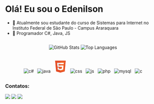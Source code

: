# Olá! Eu sou o Edenilson

- 🔭 Atualmente sou estudante do curso de Sistemas para Internet no Instituto Federal de São Paulo - Campus Araraquara
- 🌱 Programador C#, Java, JS

##

<div align="center">
  <img src="https://github-readme-stats.vercel.app/api?username=edenilsonjunior&show_icons=true&theme=dracula" alt="GitHub Stats" width="auto"  height="168"/>
  <img src="https://github-readme-stats.vercel.app/api/top-langs/?username=edenilsonjunior&layout=compact&theme=dracula" alt="Top Languages" width="auto" height="168"/>
</div>

<br>
<br>

<div align="center" >
  <img alt="c#" height="40" width="40" src="https://cdn.jsdelivr.net/gh/devicons/devicon@latest/icons/csharp/csharp-original.svg" />
  &nbsp;
  <img  alt="java" height="40" width="40" src="https://cdn.jsdelivr.net/gh/devicons/devicon/icons/java/java-original.svg" />
  &nbsp;
  <img  alt="html" height="40" width="40" src="https://raw.githubusercontent.com/devicons/devicon/master/icons/html5/html5-original.svg">
  &nbsp;
  <img  alt="css" height="40" width="40" src="https://cdn.jsdelivr.net/gh/devicons/devicon/icons/css3/css3-original.svg" />
  &nbsp;
  <img  alt="js" height="40" width="40" src="https://cdn.jsdelivr.net/gh/devicons/devicon/icons/javascript/javascript-original.svg" />
  &nbsp;
  <img  alt="php" height="40" width="40" src="https://cdn.jsdelivr.net/gh/devicons/devicon/icons/php/php-original.svg" />
  &nbsp;
  <img alt="mysql" height="40" width="40" src="https://cdn.jsdelivr.net/gh/devicons/devicon/icons/mysql/mysql-original-wordmark.svg" />  
  &nbsp;
  <img  alt="c" height="40" width="40" src="https://cdn.jsdelivr.net/gh/devicons/devicon/icons/c/c-original.svg" />
</div>


##

  ### Contatos: 
<div>
  <a href="https://www.linkedin.com/in/edenilson-garcia-095a15230/" target="_blank"><img src="https://img.shields.io/badge/-LinkedIn-%230077B5?style=for-the-badge&logo=linkedin&logoColor=white" target="_blank"></a> 
  <a href = "mailto:edenilsonju10@gmail.com"><img src="https://img.shields.io/badge/Gmail-D14836?style=for-the-badge&logo=gmail&logoColor=white" target="_blank"></a>
  <a href="https://www.instagram.com/edenilson_ju/" target="_blank"><img src="https://img.shields.io/badge/-Instagram-%23E4405F?style=for-the-badge&logo=instagram&logoColor=white" target="_blank"></a>
</div>


